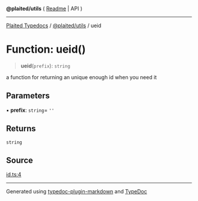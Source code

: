 **@plaited/utils** ( [Readme](../README.md) \| API )

***

[Plaited Typedocs](../../../modules.md) / [@plaited/utils](../modules.md) / ueid

# Function: ueid()

> **ueid**(`prefix`): `string`

a function for returning an unique enough id when you need it

## Parameters

▪ **prefix**: `string`= `''`

## Returns

`string`

## Source

[id.ts:4](https://github.com/plaited/plaited/blob/0d4801d/libs/utils/src/id.ts#L4)

***

Generated using [typedoc-plugin-markdown](https://www.npmjs.com/package/typedoc-plugin-markdown) and [TypeDoc](https://typedoc.org/)
